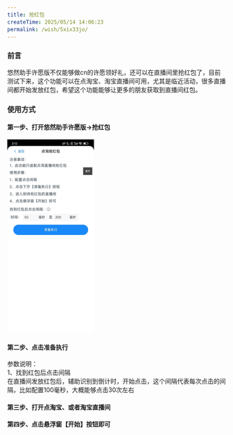 ```yaml
---
title: 抢红包
createTime: 2025/05/14 14:06:23
permalink: /wish/5xix33jo/
---
```


### 前言

悠然助手许愿版不仅能够做cn的许愿领好礼，还可以在直播间里抢红包了，目前测试下来，这个功能可以在点淘宝、淘宝直播间可用，尤其是临近活动，很多直播间都开始发放红包，希望这个功能能够让更多的朋友获取到直播间红包。

### 使用方式

#### 第一步、打开悠然助手许愿版->抢红包
<img src="../../../public/images/zhiBo.jpg" width="200"/>

#### 第二步、点击准备执行
参数说明：  
1、找到红包后点击间隔  
在直播间发放红包后，辅助识别到倒计时，开始点击，这个间隔代表每次点击的间隔，比如配置100毫秒，大概能够点击30次左右

#### 第三步、打开点淘宝、或者淘宝直播间

#### 第四步、点击悬浮窗【开始】按钮即可